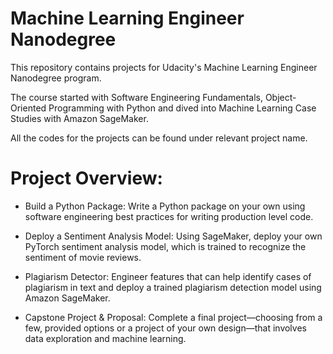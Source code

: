 # Machine Learning Engineer Nanodegree

This repository contains projects for Udacity's Machine Learning Engineer Nanodegree program.

The course started with Software Engineering Fundamentals, Object-Oriented Programming with Python and dived into 
 Machine Learning Case Studies with Amazon SageMaker.

All the codes for the projects can be found under relevant project name.


# Project Overview: 

- Build a Python Package: Write a Python package on your own using software engineering best
practices for writing production level code.

- Deploy a Sentiment Analysis Model: Using SageMaker, deploy your own PyTorch sentiment
analysis model, which is trained to recognize the sentiment of movie reviews.

- Plagiarism Detector: Engineer features that can help identify cases of plagiarism in text and deploy
a trained plagiarism detection model using Amazon SageMaker.

- Capstone Project & Proposal: Complete a final project—choosing from a few, provided options or a
project of your own design—that involves data exploration and machine learning.
